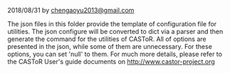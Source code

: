 2018/08/31 by chengaoyu2013@gmail.com

The json files in this folder provide the template of configuration file for utilities. The json configure will be converted to dict via a parser and then generate the command for the utilities of CASToR. All of options are presented in the json, while some of them are unnecessary.
For these options, you can set 'null' to them. For much more details, please refer to the CASToR User's guide documents on <http://www.castor-project.org>